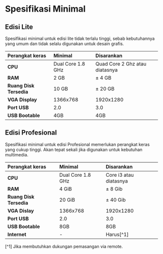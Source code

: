 # Spesifikasi Minimal

## Edisi Lite

Spesifikasi minimal untuk edisi lite tidak terlalu tinggi, sebab kebutuhannya yang umum dan tidak selalu digunakan untuk desain grafis.

Perangkat keras         | Minimal             | Disarankan
:---                    | :---                | :---
**CPU**                 | Dual Core 1.8 GHz   | Quad Core 2 Ghz atau diatasnya
**RAM**                 | 2 GB                | ± 4 GB
**Ruang Disk Tersedia** | 10 GB               | ± 20 GB
**VGA Display**         | 1366x768            | 1920x1280
**Port USB**            | 2.0                 | 3.0
**USB Bootable**        | 4GB                 | 4GB

## Edisi Profesional

Spesifikasi minimal untuk edisi Profesional memerlukan perangkat keras yang cukup tinggi. Akan tepat sekali jika digunakan untuk kebutuhan multimedia.

Perangkat keras         | Minimal             | Disarankan
:---                    | :---                | :---
**CPU**                 | Dual Core 1.8 GHz   | Core i3 atau diatasnya
**RAM**                 | 4 GiB               | ± 8 Gib
**Ruang Disk Tersedia** | 20 GiB              | ± 40 Gib
**VGA Dislay**          | 1366x768            | 1920x1280
**Port USB**            | 2.0                 | 3.0
**USB Bootable**        | 8GB                 | 8GB
**Internet**            | -                   | Harus[^1]

[^1] Jika membutuhkan dukungan pemasangan via remote.
